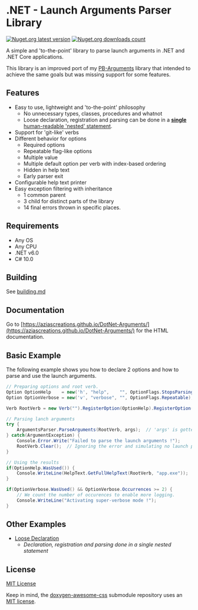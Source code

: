# .NET - Launch Arguments Parser Library
[![Nuget.org latest version](https://img.shields.io/nuget/v/NibblePoker.Library.Arguments?label=Latest%20version)](https://www.nuget.org/packages/NibblePoker.Library.Arguments)
[![Nuget.org downloads count](https://img.shields.io/nuget/dt/NibblePoker.Library.Arguments?label=Downloads)](https://www.nuget.org/packages/NibblePoker.Library.Arguments)

A simple and 'to-the-point' library to parse launch arguments in .NET and .NET Core applications.

This library is an improved port of my [PB-Arguments](https://github.com/aziascreations/PB-Arguments) library that intended to achieve the same goals but was missing support for some features.

## Features
* Easy to use, lightweight and 'to-the-point' philosophy
  * No unnecessary types, classes, procedures and whatnot
  * Loose declaration, registration and parsing can be done in a [**single** human-readable 'nested' statement](https://github.com/aziascreations/DotNet-Arguments/blob/master/NibblePoker.Library.Arguments.Demo.LooseDeclaration/Program.cs).
* Support for 'git-like' verbs
* Different behavior for options
  * Required options
  * Repeatable flag-like options
  * Multiple value
  * Multiple default option per verb with index-based ordering
  * Hidden in help text
  * Early parser exit
* Configurable help text printer
* Easy exception filtering with inheritance
  * 1 common parent
  * 3 child for distinct parts of the library
  * 14 final errors thrown in specific places.

## Requirements
* Any OS
* Any CPU
* .NET v6.0
* C# 10.0

## Building
See [building.md](building.md)

## Documentation
Go to [https://aziascreations.github.io/DotNet-Arguments/](https://aziascreations.github.io/DotNet-Arguments/) for the HTML documentation.

## Basic Example
The following example shows you how to declare 2 options and how to parse and use the launch arguments.

```csharp
// Preparing options and root verb.
Option OptionHelp    = new('h', "help",    "", OptionFlags.StopsParsing);
Option OptionVerbose = new('v', "verbose", "", OptionFlags.Repeatable);

Verb RootVerb = new Verb("").RegisterOption(OptionHelp).RegisterOption(OptionVerbose);

// Parsing lanch arguments
try {
    ArgumentsParser.ParseArguments(RootVerb, args);  // 'args' is gotten from Main().
} catch(ArgumentException) {
    Console.Error.Write("Failed to parse the launch arguments !");
    RootVerb.Clear();  // Ignoring the error and simulating no launch parameters.
}

// Using the results
if(OptionHelp.WasUsed()) {
    Console.WriteLine(HelpText.GetFullHelpText(RootVerb, "app.exe"));
}

if(OptionVerbose.WasUsed() && OptionVerbose.Occurrences >= 2) {
    // We count the number of occurences to enable more logging.
    Console.WriteLine("Activating super-verbose mode !");
}
```

## Other Examples
* [Loose Declaration](https://github.com/aziascreations/DotNet-Arguments/blob/master/NibblePoker.Library.Arguments.Demo.LooseDeclaration)
  * *Declaration, registration and parsing done in a single nested statement*

## License
[MIT License](https://github.com/aziascreations/DotNet-Arguments/blob/master/LICENSE)

Keep in mind, the [doxygen-awesome-css](https://github.com/jothepro/doxygen-awesome-css) submodule repository uses an
[MIT license](https://github.com/jothepro/doxygen-awesome-css/blob/main/LICENSE).

